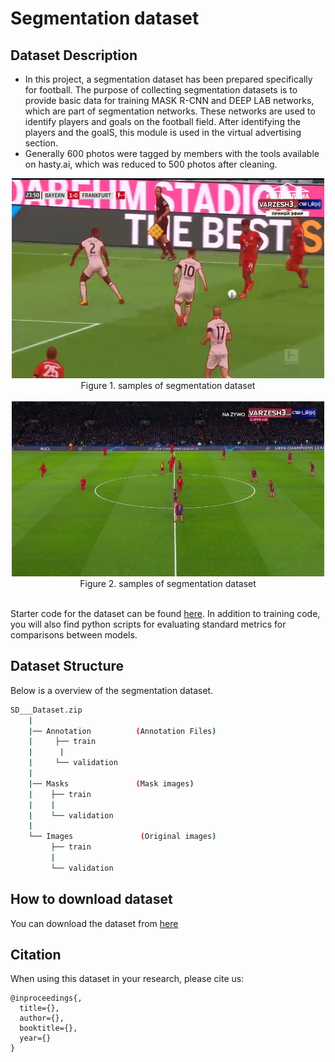 # Segmentation dataset

## Dataset Description

- In this project, a segmentation dataset has been prepared specifically for football. The purpose of collecting segmentation datasets is to provide basic data for training MASK R-CNN and DEEP LAB networks, which are part of segmentation networks. These networks are used to identify players and goals on the football field. After identifying the players and the goalS, this module is used in the virtual advertising section.
- Generally 600 photos were tagged by members with the tools available on hasty.ai, which was reduced to 500 photos after cleaning.


<div align="center">
<img src="Images/segmentationdataset.png" alt="Segmentation Dataset"  width="500" height="320" >  
<figcaption>Figure 1. samples of segmentation dataset</figcaption>

</div>
<br/>

<div align="center">
<img src="Images/segmentationdataset2.png" alt="Segmentation Dataset 2"  width="500" height="280" >  
<figcaption>Figure 2. samples of segmentation dataset</figcaption>

</div>

<br/>

Starter code for the dataset can be found [here](https://gitlab.com/footballanalysis/FootballAnalysis/-/tree/master/Virtual%20advertising). In addition to training code, you will also find python scripts for evaluating standard metrics for comparisons between models.



## Dataset Structure

Below is a overview of the segmentation dataset.


```bash
SD___Dataset.zip
    |
    |── Annotation          (Annotation Files) 
    |     ├── train
    |      |
    |     └── validation
    |
    |── Masks               (Mask images) 
    |    ├── train
    |    |
    |    └── validation
    |
    └── Images               (Original images)      
         ├── train
         |
         └── validation                 
```

## How to download dataset


You can download the dataset from [here](https://#)

## Citation

When using this dataset in your research, please cite us:

```
@inproceedings{,
  title={},
  author={},
  booktitle={},
  year={}
}
```

